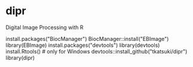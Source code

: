 # dipr
Digital Image Processing with R

install.packages("BiocManager")
BiocManager::install("EBImage")
library(EBImage)
install.packages("devtools")
library(devtools)
install.Rtools() # only for Windows
devtools::install_github("tkatsuki/dipr")
library(dipr)
